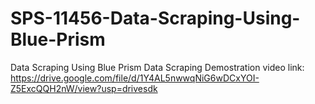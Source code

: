 # SPS-11456-Data-Scraping-Using-Blue-Prism
Data Scraping Using Blue Prism
Data Scraping Demostration video link: https://drive.google.com/file/d/1Y4AL5nwwqNiG6wDCxYOI-Z5ExcQQH2nW/view?usp=drivesdk

